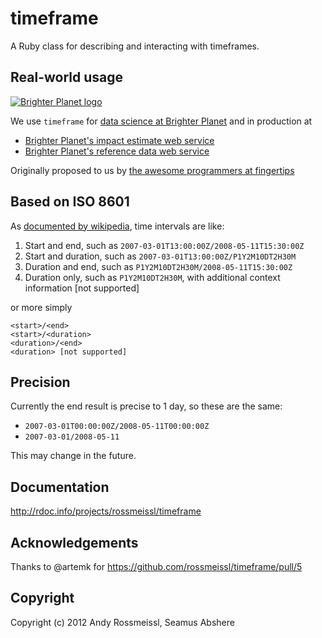 # timeframe

A Ruby class for describing and interacting with timeframes.

## Real-world usage

<p><a href="http://brighterplanet.com"><img src="https://s3.amazonaws.com/static.brighterplanet.com/assets/logos/flush-left/inline/green/rasterized/brighter_planet-160-transparent.png" alt="Brighter Planet logo"/></a></p>

We use `timeframe` for [data science at Brighter Planet](http://brighterplanet.com/research) and in production at

* [Brighter Planet's impact estimate web service](http://impact.brighterplanet.com)
* [Brighter Planet's reference data web service](http://data.brighterplanet.com)

Originally proposed to us by [the awesome programmers at fingertips](http:/fngtps.com)

## Based on ISO 8601

As [documented by wikipedia](http://en.wikipedia.org/wiki/ISO_8601#Time_intervals), time intervals are like:

1. Start and end, such as `2007-03-01T13:00:00Z/2008-05-11T15:30:00Z`
2. Start and duration, such as `2007-03-01T13:00:00Z/P1Y2M10DT2H30M`
3. Duration and end, such as `P1Y2M10DT2H30M/2008-05-11T15:30:00Z`
4. Duration only, such as `P1Y2M10DT2H30M`, with additional context information [not supported]

or more simply

    <start>/<end>
    <start>/<duration>
    <duration>/<end>
    <duration> [not supported]

## Precision

Currently the end result is precise to 1 day, so these are the same:

* `2007-03-01T00:00:00Z/2008-05-11T00:00:00Z`
* `2007-03-01/2008-05-11`

This may change in the future.

## Documentation

http://rdoc.info/projects/rossmeissl/timeframe

## Acknowledgements

Thanks to @artemk for https://github.com/rossmeissl/timeframe/pull/5

## Copyright

Copyright (c) 2012 Andy Rossmeissl, Seamus Abshere
